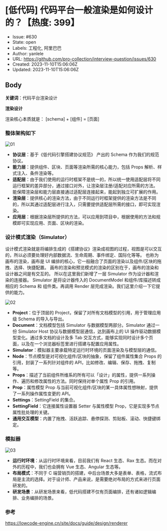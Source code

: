 # [低代码] 代码平台一般渲染是如何设计的？【热度: 399】

- Issue: #630
- State: open
- Labels: 工程化, 阿里巴巴
- Author: yanlele
- URL: https://github.com/pro-collection/interview-question/issues/630
- Created: 2023-11-10T15:06:06Z
- Updated: 2023-11-10T15:06:06Z

## Body

**关键词**：代码平台渲染设计

**渲染设计**

渲染核心本质就是： [schema] + [组件] = [页面]

### 整体架构如下

![01](https://img.alicdn.com/imgextra/i1/O1CN01i4IiSR1cMtUFXaWQq_!!6000000003587-2-tps-1686-1062.png)

- **协议层**：基于《低代码引擎搭建协议规范》 产出的 Schema 作为我们的规范协议。
- **能力层**：提供组件、区块、页面等渲染所需的核心能力，包括 Props 解析、样式注入、条件渲染等。
- **适配层**：由于我们使用的运行时框架不是统一的，所以统一使用适配层将不同运行框架的差异部分，通过接口对外，让渲染层注册/适配对应所需的方法。能保障渲染层和能力层直接通过适配层连接起来，能起到独立可扩展的作用。
- **渲染层**：提供核心的渲染方法，由于不同运行时框架提供的渲染方法是不同的，所以其通过适配层进行注入，只需要提供适配层所需的接口，即可实现渲染。
- **应用层**：根据渲染层所提供的方法，可以应用到项目中，根据使用的方法和规模即可实现应用、页面、区块的渲染。


### 设计模式渲染（Simulator）

设计模式渲染就是将编排生成的《搭建协议》渲染成视图的过程，视图是可以交互的，所以必须要处理好内部数据流、生命周期、事件绑定、国际化等等。
也称为画布的渲染，画布是 UI 编排的核心，它一般融合了页面的渲染以及组件/区块的拖拽、选择、快捷配置。 
画布的渲染和预览模式的渲染的区别在于，画布的渲染和设计器之间是有交互的。
所以在这里我们新增了一层 Simulator 作为设计器和渲染的连接器。 
Simulator 是将设计器传入的 DocumentModel 和组件/库描述转成相应的 Schema 和 组件类。再调用 Render 层完成渲染。我们这里介绍一下它提供的能力。

![02](https://img.alicdn.com/imgextra/i2/O1CN017cYBAp1hvJKPUVLbx_!!6000000004339-2-tps-1500-864.png)

- **Project**：位于顶层的 Project，保留了对所有文档模型的引用，用于管理应用级 Schema 的导入与导出。
- **Document**：文档模型包括 Simulator 与数据模型两部分。Simulator 通过一份 Simulator Host 协议与数据模型层通信，达到画布上的 UI 操作驱动数据模型变化。通过多文档的设计及多 Tab 交互方式，能够实现同时设计多个页面，以及在一个浏览器标签里进行搭建与配置应用属性。
- **Simulator**：模拟器主要承载特定运行时环境的页面渲染及与模型层的通信。
- **Node**：节点模型是对可视化组件/区块的抽象，保留了组件属性集合 Props 的引用，封装了一系列针对组件的 API，比如修改、编辑、保存、拖拽、复制等。
- **Props**：描述了当前组件所维系的所有可以「设计」的属性，提供一系列操作、遍历和修改属性的方法。同时保持对单个属性 Prop 的引用。
- **Prop**：属性模型 Prop 与当前可视化组件/区块的某一具体属性想映射，提供了一系列操作属性变更的 API。
- **Settings**：SettingField 的集合。
- **SettingField**：它连接属性设置器 Setter 与属性模型 Prop，它是实现多节点属性批处理的关键。
- **通用交互模型**：内置了拖拽、活跃追踪、悬停探测、剪贴板、滚动、快捷键绑定。


### 模拟器

![03](https://img.alicdn.com/imgextra/i2/O1CN01GF1PMj288kxovvnK8_!!6000000007888-2-tps-1500-740.png)

- **运行时环境**：从运行时环境来看，目前我们有 React 生态、Rax 生态。而在对外的历程中，我们也会拥有 Vue 生态、Angular 生态等。
- **布局模式**：不同于 C 端营销页的搭建，中后台场景大多是表单、表格，流式布局是主流的选择。对于设计师、产品来说，是需要绝对布局的方式来进行页面研发的。
- **研发场景**：从研发场景来看，低代码搭建不仅有页面编排，还有诸如逻辑编排、业务编排的场景。


### 参考

https://lowcode-engine.cn/site/docs/guide/design/renderer

